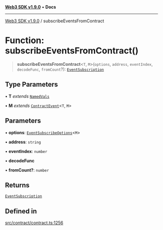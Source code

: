 [**Web3 SDK v1.9.0**](../README.md) • **Docs**

***

[Web3 SDK v1.9.0](../globals.md) / subscribeEventsFromContract

# Function: subscribeEventsFromContract()

> **subscribeEventsFromContract**\<`T`, `M`\>(`options`, `address`, `eventIndex`, `decodeFunc`, `fromCount`?): [`EventSubscription`](../classes/EventSubscription.md)

## Type Parameters

• **T** *extends* [`NamedVals`](../type-aliases/NamedVals.md)

• **M** *extends* [`ContractEvent`](../interfaces/ContractEvent.md)\<`T`, `M`\>

## Parameters

• **options**: [`EventSubscribeOptions`](../interfaces/EventSubscribeOptions.md)\<`M`\>

• **address**: `string`

• **eventIndex**: `number`

• **decodeFunc**

• **fromCount?**: `number`

## Returns

[`EventSubscription`](../classes/EventSubscription.md)

## Defined in

[src/contract/contract.ts:1256](https://github.com/Mystic-Nayy/alephium-web3/blob/c1afd789a197ce5fe21f08c2965942090157c33d/packages/web3/src/contract/contract.ts#L1256)
